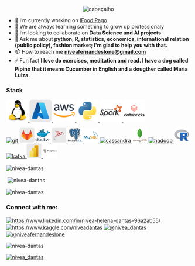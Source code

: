 <p align="center">
  <img src="https://github.com/nivea-dantas/nivea-dantas/raw/main/assets/cabecalho.gif" alt="cabeçalho">
</p>

<!--
How to make this gif?
Thanks to @matyo91 to share this awesome gif.
I made my with https://codesandbox.io/s/github-profile-2ijk7
Then i recorded my screen to gif on Mac with Quicktime  and save result to [assets/github.mov](assets/github.mov)
This [gist](https://gist.github.com/tskaggs/6394639) help me to create a dedicated command that convert MOV to GIF.
Type this command `make generate-gif` to generate [assets/github.gif](assets/github.gif)
-->


- 🔭 I’m currently working on [IFood Pago](https://parceiros.ifood.com.br/restaurante?network=o&utm_source=bing&utm_medium=cpc&utm_campaign=ifood_br_b2b_bing-search-brand_aon_branded&utm_content=&utm_term=ifood%20entrar-b&msclkid=9bd4e4e6a5a9126b10b983c3ecdc9aa5)
- 🌱 We are always learning something to grow up professionaly
- 👯 I’m looking to collaborate on **Data Science and AI projects**
- 💬 Ask me about **python, R, statistics, economics, international relation (public policy), fashion market; I'm glad to help you with that.**
- 📫 How to reach me **niveafernandeslone@gmail.com**
- ⚡ Fun fact **I love do exercises, meditation and read. I have a dog called Pipino that it means Cucumber in English and a dougther called Maria Luiza.**

<h3 align="left">Stack</h3>
<p align="left">
  <a href="https://www.linux.org/" target="_blank" rel="noreferrer"> <img src="https://raw.githubusercontent.com/devicons/devicon/master/icons/linux/linux-original.svg" alt="linux" width="60" height="60"/> </a>
  <a href="https://azure.microsoft.com/" target="_blank" rel="noreferrer"> <img alt="Azure" height="60" width="60" src="https://github.com/gui-bus/TechIcons/blob/main/Light/Azure.svg"/> </a>
  <a href="https://aws.amazon.com" target="_blank" rel="noreferrer"> <img src="https://raw.githubusercontent.com/devicons/devicon/master/icons/amazonwebservices/amazonwebservices-original-wordmark.svg" alt="aws" width="60" height="60"/> </a>
  <a href="https://www.python.org" target="_blank" rel="noreferrer"> <img src="https://raw.githubusercontent.com/devicons/devicon/master/icons/python/python-original.svg" alt="python" width="60" height="60"/> </a>
  <a href="https://spark.apache.org" target="_blank" rel="noreferrer"> <img src="https://raw.githubusercontent.com/devicons/devicon/master/icons/apachespark/apachespark-original-wordmark.svg" alt="apachespark-original-wordmark" width="60" height="60"/> </a>
  <a href="https://www.databricks.com/br" target="_blank" rel="noreferrer"> <img src="https://github.com/nivea-dantas/Icons/blob/main/databricks-vector-logo-2022.svg" alt="databricks-vector-logo-2022" width="60" height="60"/> </a>
  
  <a href="https://git-scm.com/" target="_blank" rel="noreferrer"> <img src="https://www.vectorlogo.zone/logos/git-scm/git-scm-icon.svg" alt="git" width="40" height="40"/> </a>
  <a href="https://about.gitlab.com/" target="_blank" rel="noreferrer"> <img alt="Gitlab" height="40" width="40" src="https://github.com/gui-bus/TechIcons/blob/main/Light/Gitlab.svg"/> </a>
  <a href="https://www.docker.com/" target="_blank" rel="noreferrer"> <img src="https://raw.githubusercontent.com/devicons/devicon/master/icons/docker/docker-original-wordmark.svg" alt="docker" width="40" height="40"/> </a>
  <a href="https://www.microsoft.com/pt-br/sql-server/sql-server-downloads" target="_blank" rel="noreferrer"> <img alt="SQL Server" height="40" width="40" src="https://github.com/gui-bus/TechIcons/blob/main/Light/SQL Server.svg"/> </a>
  <a href="https://www.postgresql.org" target="_blank" rel="noreferrer"> <img src="https://raw.githubusercontent.com/devicons/devicon/master/icons/postgresql/postgresql-original-wordmark.svg" alt="postgresql" width="40" height="40"/> </a>
  <a href="https://www.mysql.com/" target="_blank" rel="noreferrer"> <img src="https://raw.githubusercontent.com/devicons/devicon/master/icons/mysql/mysql-original-wordmark.svg" alt="mysql" width="40" height="40"/> </a>
  <a href="https://cassandra.apache.org/" target="_blank" rel="noreferrer"> <img src="https://www.vectorlogo.zone/logos/apache_cassandra/apache_cassandra-icon.svg" alt="cassandra" width="40" height="40"/> </a>
  <a href="https://www.mongodb.com/" target="_blank" rel="noreferrer"> <img src="https://raw.githubusercontent.com/devicons/devicon/master/icons/mongodb/mongodb-original-wordmark.svg" alt="mongodb" width="40" height="40"/> </a>
    <a href="https://hadoop.apache.org" target="_blank" rel="noreferrer"> <img src="https://www.vectorlogo.zone/logos/apache_hadoop/apache_hadoop-icon.svg" alt="hadoop" width="40" height="40"/> </a>
  <a href="https://www.r-project.org/" target="_blank" rel="noreferrer"> <img src="https://raw.githubusercontent.com/devicons/devicon/master/icons/r/r-original.svg" alt="r-original" width="40" height="40"/> </a>
    <a href="https://kafka.apache.org/" target="_blank" rel="noreferrer"> <img src="https://www.vectorlogo.zone/logos/apache_kafka/apache_kafka-icon.svg" alt="kafka" width="40" height="40"/> </a>
  <a href="https://www.microsoft.com/pt-br/power-platform/products/power-bi" target="_blank" rel="noreferrer"> <img alt="Power BI" height="40" width="40" src="https://github.com/gui-bus/TechIcons/blob/main/Light/Power BI.svg"/> </a>
  <a href="https://www.thoughtspot.com/" target="_blank" rel="noreferrer"> <img src="https://github.com/nivea-dantas/Icons/blob/main/thoughtspot-vector-logo-2022.svg" alt="thoughtspot-vector-logo-2022" width="40" height="40"/> </a>
 </p>

<p><img align="center" src="https://github-readme-stats.vercel.app/api/top-langs?username=nivea-dantas&show_icons=true&locale=en&layout=compact" alt="nivea-dantas" /></p>
<p>&nbsp;<img align="center" src="https://github-readme-stats.vercel.app/api?username=nivea-dantas&show_icons=true&locale=en" alt="nivea-dantas" /></p>
<p><img align="center" src="https://github-readme-streak-stats.herokuapp.com/?user=nivea-dantas&" alt="nivea-dantas" /></p>

<h3 align="left">Connect with me:</h3>
<p align="left">
<a href="https://linkedin.com/in/https://www.linkedin.com/in/nivea-helena-dantas-96a2ab55/" target="blank"><img align="center" src="https://raw.githubusercontent.com/rahuldkjain/github-profile-readme-generator/master/src/images/icons/Social/linked-in-alt.svg" alt="https://www.linkedin.com/in/nivea-helena-dantas-96a2ab55/" height="30" width="40" /></a>
<a href="https://kaggle.com/https://www.kaggle.com/niveadantas" target="blank"><img align="center" src="https://raw.githubusercontent.com/rahuldkjain/github-profile-readme-generator/master/src/images/icons/Social/kaggle.svg" alt="https://www.kaggle.com/niveadantas" height="30" width="40" /></a>
<a href="https://instagram.com/@nivea_dantas" target="blank"><img align="center" src="https://raw.githubusercontent.com/rahuldkjain/github-profile-readme-generator/master/src/images/icons/Social/instagram.svg" alt="@nivea_dantas" height="30" width="40" /></a>
<a href="https://medium.com/@niveafernandeslone" target="blank"><img align="center" src="https://raw.githubusercontent.com/rahuldkjain/github-profile-readme-generator/master/src/images/icons/Social/medium.svg" alt="@niveafernandeslone" height="30" width="40" /></a>
</p>

<p align="left"> <img src="https://komarev.com/ghpvc/?username=nivea-dantas&label=Profile%20views&color=0e75b6&style=flat" alt="nivea-dantas" /> </p>

<p align="left"> <a href="https://twitter.com/nivea_dantas" target="blank"><img src="https://img.shields.io/twitter/follow/nivea_dantas?logo=twitter&style=for-the-badge" alt="nivea_dantas" /></a> </p>
